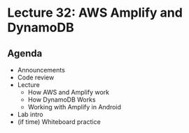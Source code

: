 # Lecture 32: AWS Amplify and DynamoDB

## Agenda

- Announcements
- Code review
- Lecture
  - How AWS and Amplify work
  - How DynamoDB Works
  - Working with Amplify in Android
- Lab intro
- (if time) Whiteboard practice
